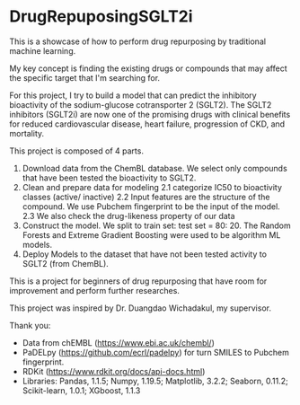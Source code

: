 # DrugRepuposingSGLT2i
This is a showcase of how to perform drug repurposing by traditional machine learning.

My key concept is finding the existing drugs or compounds that may affect the specific target that I'm searching for.

For this project, I try to build a model that can predict the inhibitory bioactivity of the sodium-glucose cotransporter 2 (SGLT2). The SGLT2 inhibitors (SGLT2i) are now one of the promising drugs with clinical benefits for reduced cardiovascular disease, heart failure, progression of CKD, and mortality.       

This project is composed of 4 parts.
1. Download data from the ChemBL database. We select only compounds that have been tested the bioactivity to SGLT2.
2. Clean and prepare data for modeling
    2.1 categorize IC50 to bioactivity classes (active/ inactive)
    2.2 Input features are the structure of the compound. We use Pubchem fingerprint to be the input of the model.
    2.3 We also check the drug-likeness property of our data
3. Construct the model. We split to train set: test set = 80: 20. The Random Forests and Extreme Gradient Boosting were used to be algorithm ML models. 
4. Deploy Models to the dataset that have not been tested activity to SGLT2 (from ChemBL). 

This is a project for beginners of drug repurposing that have room for improvement and perform further researches. 

This project was inspired by Dr. Duangdao Wichadakul, my supervisor.

Thank you: 
- Data from chEMBL (https://www.ebi.ac.uk/chembl/)
- PaDELpy (https://github.com/ecrl/padelpy) for turn SMILES to Pubchem fingerprint.
- RDKit (https://www.rdkit.org/docs/api-docs.html)
- Libraries: Pandas, 1.1.5; Numpy, 1.19.5; Matplotlib, 3.2.2; Seaborn, 0.11.2; Scikit-learn, 1.0.1; XGboost, 1.1.3
